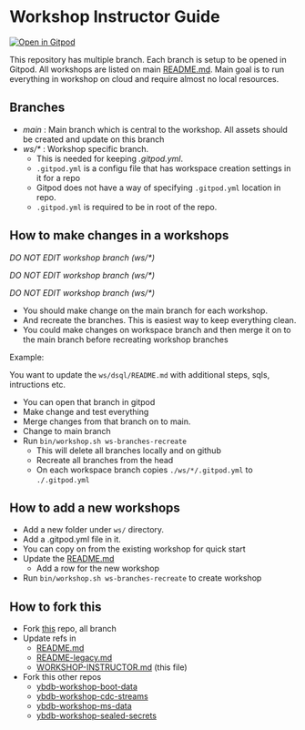 # Workshop Instructor Guide


[![Open in Gitpod][logo-gitpod]][gp-workshop] 

This repository has multiple branch. Each branch is setup to be opened in Gitpod.
All workshops are listed on main [README.md](README.md). Main goal is to run everything in workshop on cloud and require almost no local resources.

## Branches

- *main* : Main branch which is central to the workshop. All assets should be created and update on this branch
- *ws/\** : Workshop specific branch.
  - This is needed for keeping *.gitpod.yml*.
  - `.gitpod.yml` is a configu file that has workspace creation settings in it for a repo
  - Gitpod does not have a way of specifying `.gitpod.yml` location in repo.
  - `.gitpod.yml` is required to be in root of the repo.


## How to make changes in a workshops

*DO NOT EDIT workshop branch (ws/\*)*

*DO NOT EDIT workshop branch (ws/\*)*

*DO NOT EDIT workshop branch (ws/\*)*

- You should make change on the main branch for each workshop.
- And recreate the branches. This is easiest way to keep everything clean.
- You could make changes on workspace branch and then merge it on to the main branch before recreating workshop branches

Example:

You want to update the `ws/dsql/README.md` with additional steps, sqls, intructions etc.

- You can open that branch in gitpod
- Make change and test everything
- Merge changes from that branch on to main.
- Change to main branch
- Run `bin/workshop.sh ws-branches-recreate`
  - This will delete all branches locally and on github
  - Recreate all branches from the head
  - On each workspace branch copies `./ws/*/.gitpod.yml` to `./.gitpod.yml`


## How to add a new  workshops

- Add a new folder under `ws/` directory.
- Add a .gitpod.yml file in it.
- You can copy on from the existing workshop for quick start
- Update the [README.md](README.md)
  - Add a row for the new workshop
- Run `bin/workshop.sh ws-branches-recreate` to create workshop


## How to fork this

- Fork [this][repo-workshop] repo, all branch
- Update refs in
  - [README.md](README.md)
  - [README-legacy.md](README-legacy.md)
  - [WORKSHOP-INSTRUCTOR.md](WORKSHOP-INSTRUCTOR.md) (this file)
- Fork this other repos
  - [ybdb-workshop-boot-data][repo-boot-data]
  - [ybdb-workshop-cdc-streams][repo-cdc-streams]
  - [ybdb-workshop-ms-data][repo-ms-data]
  - [ybdb-workshop-sealed-secrets][repo-sealed-secrets]


[gp-workshop]: https://gitpod.io/#https://github.com/yogendra/ybdb-workshop 
[repo-workshop]: https://github.com/yogendra/ybdb-workshop
[repo-boot-data]: https://github.com/yogendra/ybdb-workshop-boot-data
[repo-cdc-streams]: https://github.com/yogendra/ybdb-workshop-cdc-streams
[repo-ms-data]: https://github.com/yogendra/ybdb-workshop-ms-data
[repo-sealed-secrets]: https://github.com/yogendra/ybdb-workshop-sealed-secrets
[logo-gitpod]: https://gitpod.io/button/open-in-gitpod.svg
